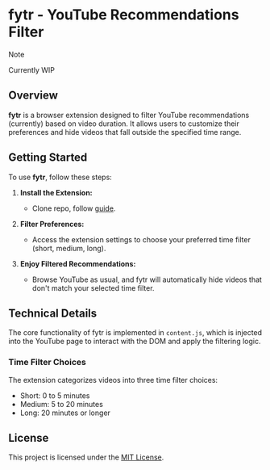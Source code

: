# fytr - YouTube Recommendations Filter

> [!Note]
> Currently WIP

## Overview

**fytr** is a browser extension designed to filter YouTube recommendations (currently) based on video duration. It allows users to customize their preferences and hide videos that fall outside the specified time range.


## Getting Started

To use **fytr**, follow these steps:

1. **Install the Extension:**
   - Clone repo, follow [guide](guide.md).

2. **Filter Preferences:**
   - Access the extension settings to choose your preferred time filter (short, medium, long).

3. **Enjoy Filtered Recommendations:**
   - Browse YouTube as usual, and fytr will automatically hide videos that don't match your selected time filter.

## Technical Details

The core functionality of fytr is implemented in `content.js`, which is injected into the YouTube page to interact with the DOM and apply the filtering logic.

### Time Filter Choices

The extension categorizes videos into three time filter choices:

- Short: 0 to 5 minutes
- Medium: 5 to 20 minutes
- Long: 20 minutes or longer

## License

This project is licensed under the [MIT License](LICENSE).

